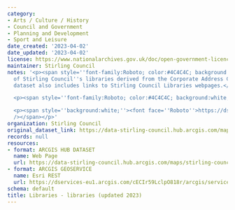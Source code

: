 ```yaml
---
category:
- Arts / Culture / History
- Council and Government
- Planning and Development
- Sport and Leisure
date_created: '2023-04-02'
date_updated: '2023-04-02'
license: https://www.nationalarchives.gov.uk/doc/open-government-licence/version/3/
maintainer: Stirling Council
notes: '<p><span style=''font-family:Roboto; color:#4C4C4C; background:white;''>Locations
  of Stirling Council''s libraries derived from the Corporate Address Gazetteer. The
  dataset also includes links to Stirling Council Libraries webpages.</span></p>

  <p><span style=''font-family:Roboto; color:#4C4C4C; background:white;''><br /></span></p>

  <p><span style=''background:white;''><font face=''Roboto''>https://dservices-eu1.arcgis.com/cECIr59LclpO818r/arcgis/services/libraries/WFSServer?service=wfs&amp;request=getcapabilities</font><br
  /></span></p>'
organization: Stirling Council
original_dataset_link: https://data-stirling-council.hub.arcgis.com/maps/stirling-council::libraries-libraries-updated-2023-1
records: null
resources:
- format: ARCGIS HUB DATASET
  name: Web Page
  url: https://data-stirling-council.hub.arcgis.com/maps/stirling-council::libraries-libraries-updated-2023-1
- format: ARCGIS GEOSERVICE
  name: Esri REST
  url: https://dservices-eu1.arcgis.com/cECIr59LclpO818r/arcgis/services/libraries/WFSServer
schema: default
title: Libraries - libraries (updated 2023)
---
```

